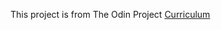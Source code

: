 This project is from  The Odin Project [Curriculum](https://www.theodinproject.com/courses/web-development-101/lessons/calculator)
